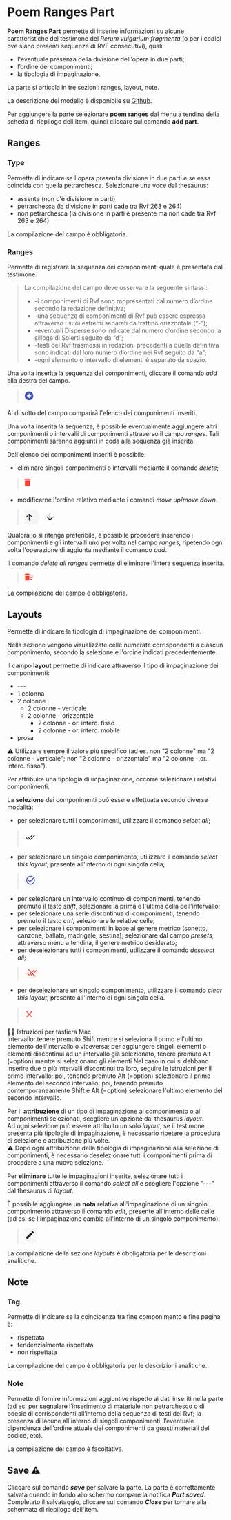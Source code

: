 # Poem Ranges Part

**Poem Ranges Part** permette di inserire informazioni su alcune caratteristiche del testimone dei _Rerum vulgarium fragmenta_ (o per i codici ove siano presenti sequenze di RVF consecutivi), quali:
* l'eventuale presenza della divisione dell'opera in due parti;
* l’ordine dei componimenti;
* la tipologia di impaginazione.

La parte si articola in tre sezioni: ranges, layout, note.

La descrizione del modello è disponibile su [Github](https://github.com/vedph/cadmus-itinera#codpoemrangespart).

Per aggiungere la parte selezionare **poem ranges** dal menu a tendina della scheda di riepilogo dell'item, quindi cliccare sul comando **add part**.

## Ranges

### Type

Permette di indicare se l'opera presenta divisione in due parti e se essa coincida con quella petrarchesca. Selezionare una voce dal thesaurus:
* assente (non c'è divisione in parti)
* petrarchesca (la divisione in parti cade tra Rvf 263 e 264)
* non petrarchesca (la divisione in parti è presente ma non cade tra Rvf 263 e 264)

La compilazione del campo è obbligatoria.

### Ranges

Permette di registrare la sequenza dei componimenti quale è presentata dal testimone.

> La compilazione del campo deve osservare la seguente sintassi:
> * -i componimenti di Rvf sono rappresentati dal numero d’ordine secondo la redazione definitiva; 
> * -una sequenza di componimenti di Rvf può essere espressa attraverso i suoi estremi separati da trattino orizzontale (“-”); 
> * -eventuali Disperse sono indicate dal numero d’ordine secondo la silloge di Solerti seguito da “d”; 
> * -testi dei Rvf trasmessi in redazioni precedenti a quella definitiva sono indicati dal loro numero d’ordine nei Rvf seguito da “a”; 
> * -ogni elemento o intervallo di elementi è separato da spazio.   

Una volta inserita la sequenza dei componimenti, cliccare il comando _add_ alla destra del campo.   
> ![](https://github.com/petrarchsitinera/linee-guida/blob/dd315d43374df9c4178b249de371b751f18a7081/docs/assets/images/sheelabels_add.png?raw=true)  

Al di sotto del campo comparirà l'elenco dei componimenti inseriti.  

Una volta inserita la sequenza, è possibile eventualmente aggiungere altri componimenti o intervalli di componimenti attraverso il campo _ranges_. Tali componimenti saranno aggiunti in coda alla sequenza già inserita.

Dall'elenco dei componimenti inseriti è possibile:
* eliminare singoli componimenti o intervalli mediante il comando _delete_;  
> ![](https://github.com/petrarchsitinera/linee-guida/blob/8a2effa68ad54a3bdd20a430929058c014b1eff8/docs/assets/images/sheelabels_delselectedcol.png?raw=true)  

* modificarne l'ordine relativo mediante i comandi _move up_/_move down_.
> ![](https://github.com/petrarchsitinera/linee-guida/blob/8a2effa68ad54a3bdd20a430929058c014b1eff8/docs/assets/images/moveup_down.png?raw=true)

Qualora lo si ritenga preferibile, è possibile procedere inserendo i componimenti e gli intervalli uno per volta nel campo _ranges_, ripetendo ogni volta l'operazione di aggiunta mediante il comando _add_.

Il comando _delete all ranges_ permette di eliminare l'intera sequenza inserita. 
> ![](https://github.com/petrarchsitinera/linee-guida/blob/8a2effa68ad54a3bdd20a430929058c014b1eff8/docs/assets/images/sheelabels_trimtablerows.png?raw=true)

La compilazione del campo è obbligatoria.
  
## Layouts 
Permette di indicare la tipologia di impaginazione dei componimenti.

Nella sezione vengono visualizzate celle numerate corrispondenti a ciascun componimento, secondo la selezione e l'ordine indicati precedentemente.

Il campo **layout** permette di indicare attraverso il tipo di impaginazione dei componimenti:

* \---
* 1 colonna
* 2 colonne
  * 2 colonne - verticale
  * 2 colonne - orizzontale 
    * 2 colonne - or. interc. fisso
    * 2 colonne - or. interc. mobile
* prosa 

⚠️ Utilizzare sempre il valore più specifico (ad es. non "2 colonne" ma "2 colonne - verticale"; non "2 colonne - orizzontale" ma "2 colonne - or. interc. fisso").  

Per attribuire una tipologia di impaginazione, occorre selezionare i relativi componimenti.  

La **selezione** dei componimenti può essere effettuata secondo diverse modalità:

* per selezionare tutti i componimenti, utilizzare il comando _select all_;  
> ![](https://github.com/petrarchsitinera/linee-guida/blob/8a2effa68ad54a3bdd20a430929058c014b1eff8/docs/assets/images/editor_selectall.png?raw=true)  
* per selezionare un singolo componimento, utilizzare il comando _select this layout_, presente all'interno di ogni singola cella;  
> ![](https://github.com/petrarchsitinera/linee-guida/blob/8a2effa68ad54a3bdd20a430929058c014b1eff8/docs/assets/images/ranges_selectcella.png?raw=true)  
* per selezionare un intervallo continuo di componimenti, tenendo premuto il tasto _shift_, selezionare la prima e l'ultima cella dell'intervallo;
* per selezionare una serie discontinua di componimenti, tenendo premuto il tasto _ctrl_, selezionare le relative celle;
* per selezionare i componimenti in base al genere metrico (sonetto, canzone, ballata, madrigale, sestina), selezionare dal campo _presets_, attraverso menu a tendina, il genere metrico desiderato;
* per deselezionare tutti i componimenti, utilizzare il comando _deselect all_;   
> ![](https://github.com/petrarchsitinera/linee-guida/blob/8a2effa68ad54a3bdd20a430929058c014b1eff8/docs/assets/images/editor_deselectall.png?raw=true)   
* per deselezionare un singolo componimento, utilizzare il comando _clear this layout_, presente all'interno di ogni singola cella.  
> ![](https://github.com/petrarchsitinera/linee-guida/blob/8a2effa68ad54a3bdd20a430929058c014b1eff8/docs/assets/images/ranges_clearcella.png?raw=true)  

🌵👷 Istruzioni per tastiera Mac      
Intervallo: tenere premuto Shift mentre si seleziona il primo e l'ultimo elemento dell'intervallo o viceversa;
per aggiungere singoli elementi o elementi discontinui ad un intervallo già selezionato, tenere premuto Alt (=option) mentre si selezionano gli elementi
Nel caso in cui si debbano inserire due o più intervalli discontinui tra loro, seguire le istruzioni per il primo intervallo; poi, tenendo premuto Alt (=option) selezionare il primo elemento del secondo intervallo; poi, tenendo premuto contemporaneamente Shift e Alt (=option) selezionare l'ultimo elemento del secondo intervallo.


Per l' **attribuzione** di un tipo di impaginazione al componimento o ai componimenti selezionati, scegliere un'opzione dal thesaurus _layout_.  
Ad ogni selezione può essere attribuito un solo _layout_; se il testimone presenta più tipologie di impaginazione, è necessario ripetere la procedura di selezione e attribuzione più volte.  
⚠️ Dopo ogni attribuzione della tipologia di impaginazione alla selezione di componimenti, è necessario deselezionare tutti i componimenti prima di procedere a una nuova selezione.  

Per **eliminare** tutte le impaginazioni inserite, selezionare tutti i componimenti attraverso il comando _select all_ e scegliere l'opzione "---" dal thesaurus di _layout_.

È possibile aggiungere un **nota** relativa all'impaginazione di un singolo componimento attraverso il comando _edit_, presente all'interno delle celle (ad es. se l'impaginazione cambia all'interno di un singolo componimento).  
> ![](https://github.com/petrarchsitinera/linee-guida/blob/8a2effa68ad54a3bdd20a430929058c014b1eff8/docs/assets/images/ranges_editcella.png?raw=true)   

La compilazione della sezione _layouts_ è obbligatoria per le descrizioni analitiche.


## Note

### Tag
Permette di indicare se la coincidenza tra fine componimento e fine pagina è:
* rispettata
* tendenzialmente rispettata
* non rispettata

La compilazione del campo è obbligatoria per le descrizioni analitiche.

### Note
Permette di fornire informazioni aggiuntive rispetto ai dati inseriti nella parte (ad es. per segnalare l’inserimento di materiale non petrarchesco o di poesie di corrispondenti all’interno della sequenza di testi dei Rvf; la presenza di lacune all'interno di singoli componimenti; l’eventuale dipendenza dell’ordine attuale dei componimenti da guasti materiali del codice, etc).

La compilazione del campo è facoltativa.

## Save ⚠️ 

Cliccare sul comando **_save_** per salvare la parte.
La parte è correttamente salvata quando in fondo allo schermo compare la notifica **_Part saved_**.  
Completato il salvataggio, cliccare sul comando **_Close_** per tornare alla schermata di riepilogo dell'item.
